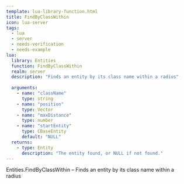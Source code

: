 ```yaml
---
template: lua-library-function.html
title: FindByClassWithin
icon: lua-server
tags:
  - lua
  - server
  - needs-verification
  - needs-example
lua:
  library: Entities
  function: FindByClassWithin
  realm: server
  description: "Finds an entity by its class name within a radius"
  
  arguments:
    - name: "className"
      type: string
    - name: "position"
      type: Vector
    - name: "maxDistance"
      type: number
    - name: "startEntity"
      type: CBaseEntity
      default: "NULL"
  returns:
    - type: Entity
      description: "The entity found, or NULL if not found."
---
```


<div class="lua__search__keywords">
Entities.FindByClassWithin &#x2013; Finds an entity by its class name within a radius
</div>
